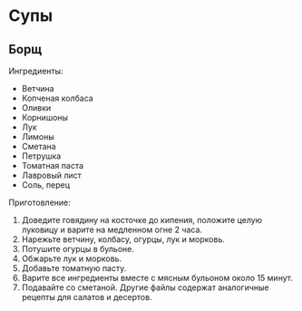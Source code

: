 # Супы

## Борщ

Ингредиенты:
- Ветчина
- Копченая колбаса
- Оливки
- Корнишоны
- Лук
- Лимоны
- Сметана
- Петрушка
- Томатная паста
- Лавровый лист
- Соль, перец


Приготовление:
1. Доведите говядину на косточке до кипения, положите целую луковицу и варите на медленном огне 2 часа.
2. Нарежьте ветчину, колбасу, огурцы, лук и морковь.
3. Потушите огурцы в бульоне.
4. Обжарьте лук и морковь.
5. Добавьте томатную пасту.
6. Варите все ингредиенты вместе с мясным бульоном около 15 минут.
7. Подавайте со сметаной.
Другие файлы содержат аналогичные рецепты для салатов и десертов.


